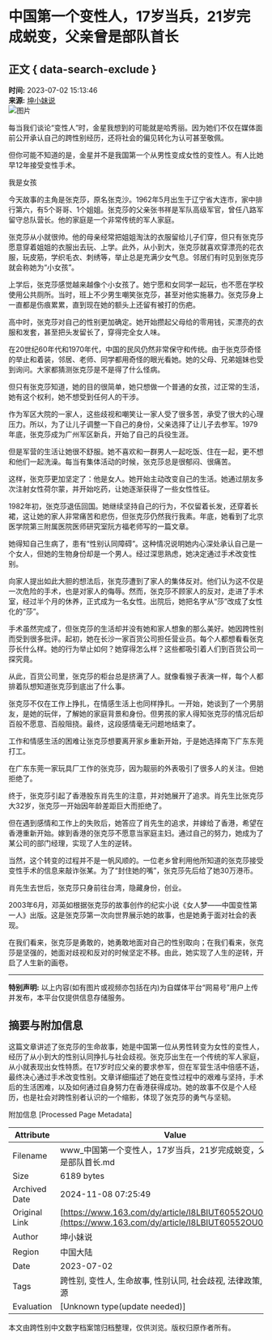 # 中国第一个变性人，17岁当兵，21岁完成蜕变，父亲曾是部队首长

## 正文 { data-search-exclude }


**时间:** 2023-07-02 15:13:46  
**来源:** [坤小妹说](https://www.163.com/dy/media/T1635739133540.html)  
![图片](https://static.ws.126.net/163/f2e/dy_media/dy_media/static/images/ipLocation.f6d00eb.svg)

每当我们谈论“变性人”时，金星我想到的可能就是哈秀丽。因为她们不仅在媒体面前公开承认自己的跨性别经历，还将社会的偏见转化为认可甚至敬佩。

但你可能不知道的是，金星并不是我国第一个从男性变成女性的变性人。有人比她早12年接受变性手术。

我是女孩

今天故事的主角是张克莎，原名张克沙。1962年5月出生于辽宁省大连市，家中排行第六，有5个哥哥、1个姐姐。张克莎的父亲张书祥是军队高级军官，曾任八路军留守总队营长。他的家庭是一个非常传统的军人家庭。

张克莎从小就很帅。他的母亲经常把姐姐淘汰的衣服留给儿子们穿，但只有张克莎愿意穿着姐姐的衣服出去玩、上学。此外，从小到大，张克莎就喜欢穿漂亮的花衣服，玩皮筋，学织毛衣、刺绣等，举止总是充满少女气息。邻居们有时见到张克莎就会称她为“小女孩”。

上学后，张克莎感觉越来越像个小女孩了。她宁愿和女同学一起玩，也不愿在学校使用公共厕所。当时，班上不少男生嘲笑张克莎，甚至对他实施暴力。张克莎身上一直都是伤痕累累，直到现在她的额头上还留有被打的伤疤。

高中时，张克莎对自己的性别更加确定。她开始攒起父母给的零用钱，买漂亮的衣服和发套，甚至把头发留长了，穿得完全女人味。

在20世纪60年代和1970年代，中国的民风仍然非常保守和传统。由于张克莎奇怪的举止和着装，邻居、老师、同学都用奇怪的眼光看她。她的父母、兄弟姐妹也受到询问。大家都猜测张克莎是不是得了什么怪病。

但只有张克莎知道，她的目的很简单，她只想做一个普通的女孩，过正常的生活，她有这个权利，她不想受到任何人的干涉。

作为军区大院的一家人，这些歧视和嘲笑让一家人受了很多苦，承受了很大的心理压力。所以，为了让儿子调整一下自己的身份，父亲选择了让儿子去参军。1979年底，张克莎成为广州军区新兵，开始了自己的兵役生涯。

但是军营的生活让她很不舒服。她不喜欢和一群男人一起吃饭、住在一起，更不想和他们一起洗澡。每当有集体活动的时候，张克莎总是很郁闷、很痛苦。

这样，张克莎更加坚定了：他是女人。她开始主动改变自己的生活。她通过朋友多次注射女性荷尔蒙，并开始吃药，让她逐渐获得了一些女性性征。

1982年初，张克莎退伍回国。她继续坚持自己的行为，不仅留着长发，还穿着长裙，这让她的家人非常痛苦和悲伤，但张克莎仍然我行我素。年底，她看到了北京医学院第三附属医院医师研究室阮方福老师写的一篇文章。

她得知自己生病了，患有“性别认同障碍”。这种情况说明她内心深处承认自己是一个女人，但她的生物身份却是一个男人。经过深思熟虑，她决定通过手术改变性别。

向家人提出如此大胆的想法后，张克莎遭到了家人的集体反对。他们认为这不仅是一次危险的手术，也是对家人的侮辱。然而，张克莎不顾家人的反对，走进了手术室，经过半个月的休养，正式成为一名女性。出院后，她把名字从“莎”改成了女性化的“莎”。

手术虽然完成了，但张克莎的生活却并没有她和家人想象的那么美好。她因跨性别而受到很多批评。起初，她在长沙一家百货公司担任营业员。每个人都想看看张克莎长什么样。她的行为举止如何？她穿得怎么样？这些都吸引着人们到百货公司一探究竟。

从此，百货公司里，张克莎的柜台总是挤满了人。就像看猴子表演一样，每个人都排着队想知道张克莎到底出了什么事。

张克莎不仅在工作上挣扎，在情感生活上也同样挣扎。一开始，她谈到了一个男朋友，是她的玩伴，了解她的家庭背景和身份。但男孩的家人得知张克莎的情况后却百般不愿意、百般阻挠。最终，这段感情毫无问题地结束了。

工作和情感生活的困难让张克莎想要离开家乡重新开始，于是她选择南下广东东莞打工。

在广东东莞一家玩具厂工作的张克莎，因为靓丽的外表吸引了很多人的关注。但她拒绝了。

终于，张克莎引起了香港股东肖先生的注意，并对她展开了追求。肖先生比张克莎大32岁，张克莎一开始因年龄差距巨大而拒绝了。

但在遇到感情和工作上的失败后，她答应了肖先生的追求，并嫁给了香港，希望在香港重新开始。嫁到香港的张克莎不愿意当家庭主妇。通过自己的努力，她成为了某公司的部门经理，实现了人生的逆转。

当然，这个转变的过程并不是一帆风顺的。一位老乡曾利用他所知道的张克莎接受变性手术的信息来敲诈张某。为了“封住她的嘴”，张克莎先后给了她30万港币。

肖先生去世后，张克莎只身前往台湾，隐藏身份，创业。

2003年6月，邓英如根据张克莎的故事创作的纪实小说《女人梦——中国变性第一人》出版。这是张克莎第一次向世界展示她的故事，也是她勇于面对社会的表现。

在我们看来，张克莎是勇敢的，她勇敢地面对自己的性别取向；在我们看来，张克莎是坚强的，她面对歧视和反对的时候坚定不移。由此，她实现了人生的逆转，开启了人生新的画卷。

---

**特别声明:** 以上内容(如有图片或视频亦包括在内)为自媒体平台“网易号”用户上传并发布，本平台仅提供信息存储服务。

## 摘要与附加信息

<!-- tcd_abstract -->
这篇文章讲述了张克莎的生命故事，她是中国第一位从男性转变为女性的变性人，经历了从小到大的性别认同挣扎与社会歧视。张克莎出生在一个传统的军人家庭，从小就表现出女性特质。在17岁时应父亲的要求参军，但在军营生活中倍感不适，最终决心通过手术改变性别。文章详细描述了她在变性过程中的艰难与坚持，手术后的生活困难，以及如何通过自身努力在香港获得成功。她的故事不仅是个人经历，也是社会对跨性别者认识的一个缩影，体现了张克莎的勇气与坚韧。
<!-- tcd_abstract_end -->

附加信息 [Processed Page Metadata]

| Attribute       | Value                                  |
|-----------------|----------------------------------------|
| Filename        | www_中国第一个变性人，17岁当兵，21岁完成蜕变，父亲曾是部队首长.md                             |
| Size            | 6189 bytes                           |
| Archived Date   | 2024-11-08 07:25:49                             |
| Original Link   | [https://www.163.com/dy/article/I8LBIUT60552OU02.html](https://www.163.com/dy/article/I8LBIUT60552OU02.html)                       |
| Author          | 坤小妹说                               |
| Region          | 中国大陆                               |
| Date            | 2023-07-02                                 |
| Tags            | 跨性别, 变性人, 生命故事, 性别认同, 社会歧视, 法律政策, 医疗资源                                 |
| Evaluation            | [Unknown type(update needed)]                                 |
<!-- tcd_table_end -->

本文由跨性别中文数字档案馆归档整理，仅供浏览。版权归原作者所有。
